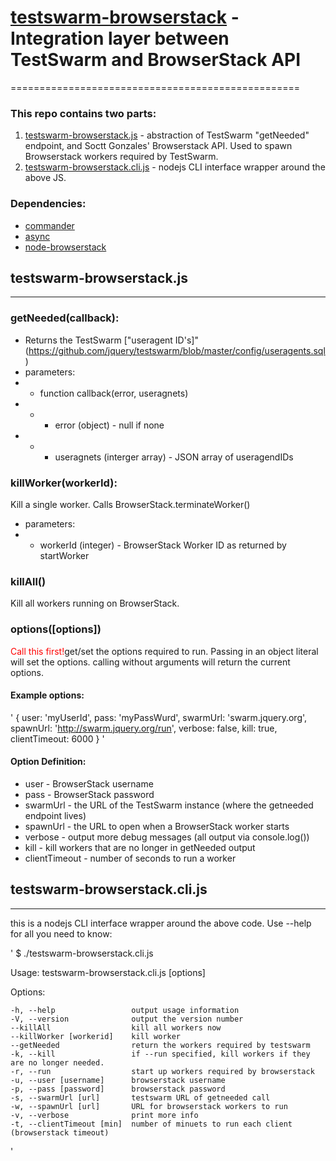 # [testswarm-browserstack](http://jquery.com/) - Integration layer between TestSwarm and BrowserStack API
==================================================

### This repo contains two parts:
1. [testswarm-browserstack.js](https://github.com/clarkbox/testswarm-browserstack/blob/master/testswarm-browserstack.js) - abstraction of TestSwarm "getNeeded" endpoint, and Soctt Gonzales' Browserstack API. Used to spawn Browserstack workers required by TestSwarm.
2. [testswarm-browserstack.cli.js](https://github.com/clarkbox/testswarm-browserstack/blob/master/testswarm-browserstack.cli.js) - nodejs CLI interface wrapper around the above JS.

### Dependencies:
* [commander](https://github.com/visionmedia/commander.js)
* [async](https://github.com/caolan/async)
* [node-browserstack](https://github.com/scottgonzalez/node-browserstack)


## testswarm-browserstack.js
--------------------------------------
### getNeeded(callback):
* Returns the TestSwarm ["useragent ID's]"(https://github.com/jquery/testswarm/blob/master/config/useragents.sql)
* parameters:
* * function callback(error, useragnets)
* * * error (object) - null if none
* * * useragnets (interger array) - JSON array of useragendIDs

### killWorker(workerId):
Kill a single worker. Calls BrowserStack.terminateWorker()
* parameters:
* * workerId (integer) - BrowserStack Worker ID as returned by startWorker 

### killAll()
Kill all workers running on BrowserStack. 

### options([options])
<font color="red">Call this first!</font>get/set the options required to run. Passing in an object literal will set the options. calling without arguments will return the current options.
#### Example options:
'
{
    user: 'myUserId',
    pass: 'myPassWurd',
    swarmUrl: 'swarm.jquery.org',
    spawnUrl: 'http://swarm.jquery.org/run',
    verbose: false,
    kill: true,
    clientTimeout: 6000
}
'
#### Option Definition:
* user - BrowserStack username
* pass - BrowserStack password
* swarmUrl - the URL of the TestSwarm instance (where the getneeded endpoint lives)
* spawnUrl - the URL to open when a BrowserStack worker starts
* verbose - output more debug messages (all output via console.log())
* kill - kill workers that are no longer in getNeeded output
* clientTimeout - number of seconds to run a worker


##  testswarm-browserstack.cli.js
--------------------------------------
this is a nodejs CLI interface wrapper around the above code. Use --help for all you need to know:

'
$ ./testswarm-browserstack.cli.js 

  Usage: testswarm-browserstack.cli.js [options]

  Options:

    -h, --help                 output usage information
    -V, --version              output the version number
    --killAll                  kill all workers now
    --killWorker [workerid]    kill worker
    --getNeeded                return the workers required by testswarm
    -k, --kill                 if --run specified, kill workers if they are no longer needed.
    -r, --run                  start up workers required by browserstack
    -u, --user [username]      browserstack username
    -p, --pass [password]      browserstack password
    -s, --swarmUrl [url]       testswarm URL of getneeded call
    -w, --spawnUrl [url]       URL for browserstack workers to run
    -v, --verbose              print more info
    -t, --clientTimeout [min]  number of minuets to run each client (browserstack timeout)
'